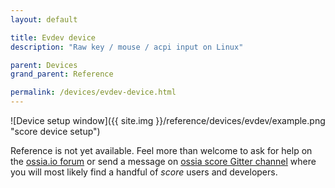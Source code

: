 ```yaml
---
layout: default

title: Evdev device
description: "Raw key / mouse / acpi input on Linux"

parent: Devices
grand_parent: Reference

permalink: /devices/evdev-device.html
---
```


![Device setup window]({{ site.img }}/reference/devices/evdev/example.png "score device setup")

Reference is not yet available. Feel more than welcome to ask for help on the [ossia.io forum](https://forum.ossia.io) or send a message on [ossia score Gitter channel](https://gitter.im/ossia/score) where you will most likely find a handful of *score* users and developers.